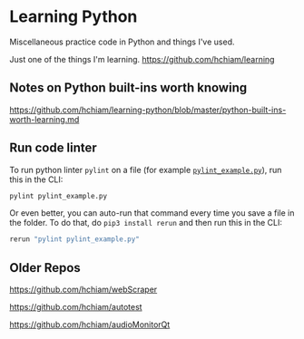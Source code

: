 # Learning Python

Miscellaneous practice code in Python and things I've used. 

Just one of the things I'm learning. https://github.com/hchiam/learning

## Notes on Python built-ins worth knowing

https://github.com/hchiam/learning-python/blob/master/python-built-ins-worth-learning.md

## Run code linter

To run python linter `pylint` on a file (for example [`pylint_example.py`](https://github.com/hchiam/learning-python/blob/master/pylint_example.py)), run this in the CLI:
```bash
pylint pylint_example.py
```

Or even better, you can auto-run that command every time you save a file in the folder. To do that, do `pip3 install rerun` and then run this in the CLI:
```bash
rerun "pylint pylint_example.py"
```

## Older Repos

https://github.com/hchiam/webScraper

https://github.com/hchiam/autotest

https://github.com/hchiam/audioMonitorQt
